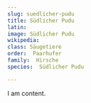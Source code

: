 ```yaml
---
slug: suedlicher-pudu
title: Südlicher Pudu
latin:
image: Südlicher Pudu
wikipedia: 
class: Säugetiere
order:  Paarhufer
family:  Hirsche
species:  Südlicher Pudu

---
```


I am content.

